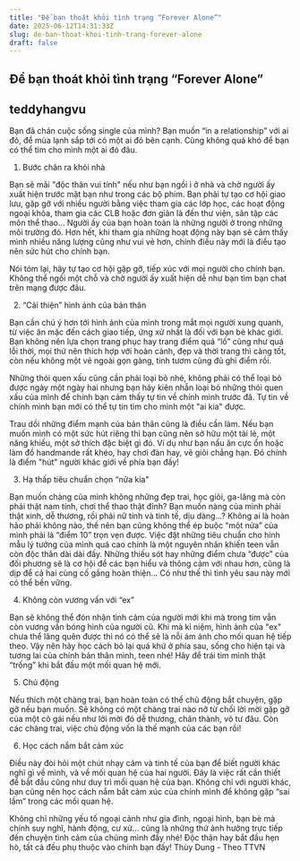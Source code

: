 ```yaml
---
title: "Để bạn thoát khỏi tình trạng “Forever Alone”"
date: 2025-06-12T14:31:33Z
slug: de-ban-thoat-khoi-tinh-trang-forever-alone
draft: false
---
```


## Để bạn thoát khỏi tình trạng “Forever Alone”

## teddyhangvu

Bạn đã chán cuộc sống single của mình? Bạn muốn “in a relationship” với ai đó, để mùa lạnh sắp tới có một ai đó bên cạnh. Cũng không quá khó để bạn có thể tìm cho mình một ai đó đâu.
1. Bước chân ra khỏi nhà

Bạn sẽ mãi "độc thân vui tính" nếu như bạn ngồi ì ở nhà và chờ người ấy xuất hiện trước mặt bạn như trong các bộ phim. Bạn phải tự tạo cơ hội giao lưu, gặp gỡ với nhiều người bằng việc tham gia các lớp học, các hoạt động ngoại khóa, tham gia các CLB hoặc đơn giản là đến thư viện, sân tập các môn thể thao... Người ấy của bạn hoàn toàn là những người ở trong những môi trường đó. Hơn hết, khi tham gia những hoạt động này bạn sẽ cảm thấy mình nhiều năng lượng cũng như vui vẻ hơn, chính điều này mới là điều tạo nên sức hút cho chính bạn. 

Nói tóm lại, hãy tự tạo cơ hội gặp gỡ, tiếp xúc với mọi người cho chính bạn. Không thể ngồi một chỗ và chờ người ấy xuất hiện dễ như bạn tìm bạn chat trên mạng được đâu. 

2. “Cải thiện” hình ảnh của bản thân

Bạn cần chú ý hơn tới hình ảnh của mình trong mắt mọi người xung quanh, từ việc ăn mặc đến cách giao tiếp, ứng xử nhất là đối với bạn bè khác giới. Bạn không nên lựa chọn trang phục hay trang điểm quá “lố” cũng như quá lỗi thời, mọi thứ nên thích hợp với hoàn cảnh, đẹp và thời trang thì càng tốt, còn nếu không một vẻ ngoài gọn gàng, tinh tươm cũng đủ ghi điểm rồi. 



Những thói quen xấu cũng cần phải loại bỏ nhé, không phải có thể loại bỏ được ngày một ngày hai nhưng bạn hãy kiên nhẫn loại bỏ những thói quen xấu của mình để chính bạn cảm thấy tự tin về chính mình trước đã. Tự tin về chính mình bạn mới có thể tự tin tìm cho mình một "ai kia" được.

Trau dồi những điểm mạnh của bản thân cũng là điều cần làm. Nếu bạn muốn mình có một sức hút riêng thì bạn cũng nên sở hữu một tài lẻ, một năng khiếu, một sở thích đặc biệt gì đó. Ví dụ như bạn nấu ăn cực ổn hoặc làm đồ handmande rất khéo, hay chơi đàn hay, vẽ giỏi chẳng hạn. Đó chính là điểm "hút" người khác giới về phía bạn đấy! 

3. Hạ thấp tiêu chuẩn chọn “nửa kia"

Bạn muốn chàng của mình không những đẹp trai, học giỏi, ga-lăng mà còn phải thật nam tính, chơi thể thao thật đỉnh? Bạn muốn nàng của mình phải thật xinh, dễ thương, rồi phải nữ tính và tinh tế, dịu dàng…? Không ai là hoàn hảo phải không nào, thế nên bạn cũng không thể ép buộc “một nửa” của mình phải là “điểm 10” trọn vẹn được. Việc đặt những tiêu chuẩn cho hình mẫu lý tưởng của mình quá cao chính là một nguyên nhân khiến teen vẫn còn độc thân dài dài đấy. Những thiếu sót hay những điểm chưa “được” của đối phương sẽ là cơ hội để các bạn hiểu và thông cảm với nhau hơn, cũng là dịp để cả hai cùng cố gắng hoàn thiện… Có như thế thì tình yêu sau này mới có thể bền vững.

4. Không còn vương vấn với “ex”

Bạn sẽ không thể đón nhận tình cảm của người mới khi mà trong tim vẫn còn vương vấn bóng hình của người cũ. Khi mà kỉ niệm, hình ảnh của "ex" chưa thể lãng quên được thì nó có thể sẽ là nỗi ám ảnh cho mối quan hệ tiếp theo. Vậy nên hãy học cách bỏ lại quá khứ ở phía sau, sống cho hiện tại và tương lai của chính bản thân mình, teen nhé! Hãy để trái tim mình thật “trống” khi bắt đầu một mối quan hệ mới.



5. Chủ động

Nếu thích một chàng trai, bạn hoàn toàn có thể chủ động bắt chuyện, gặp gỡ nếu bạn muốn. Sẽ không có một chàng trai nào nỡ từ chối lời mời gặp gỡ của một cô gái nếu như lời mời đó dễ thương, chân thành, vô tư đâu. Còn các chàng trai, việc chủ động vốn là thế mạnh của các bạn rồi! 

6. Học cách nắm bắt cảm xúc

Điều này đòi hỏi một chút nhạy cảm và tinh tế của bạn để biết người khác nghĩ gì về mình, và về mối quan hệ của hai người. Đây là việc rất cần thiết để bắt đầu cũng như duy trì mối quan hệ của bạn. Không chỉ với người khác, bạn cũng nên học cách nắm bắt cảm xúc của chính mình để không gặp “sai lầm” trong các mối quan hệ.

Không chỉ những yếu tố ngoại cảnh như gia đình, ngoại hình, bạn bè mà chính suy nghĩ, hành động, cư xử… cũng là những thứ ảnh hưởng trực tiếp đến chuyện tình cảm của chúng mình đấy nhé! Độc thân hay bắt đầu hẹn hò, tất cả đều phụ thuộc vào chính bạn đấy!
Thùy Dung - Theo TTVN